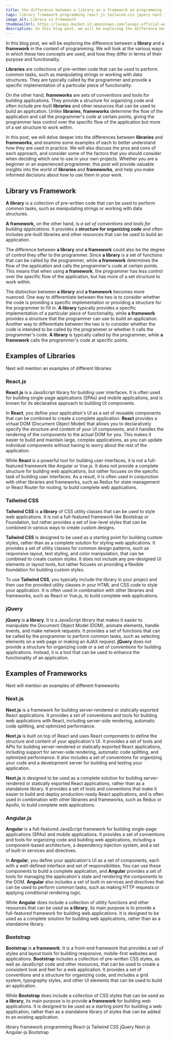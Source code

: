 ```yaml
---
title: the difference between a library an a framework on programming
tags: library framework programming react-js tailwind-css jquery next-js angular-js bootstrap
image_alt: Library vs Framework
thumbnailUrl: https://lavapi-bucket.s3.amazonaws.com/lavapi-official-website/articles/yQ9lrjGBEvsMnNaQlFLxf9pveR39Sw5NyUTmItcD.jpg
description: In this blog post, we will be exploring the difference between a library and a framework in the context of programming. We will look at the various ways in which these two concepts are used, and how they differ in terms of their purpose and functionality.
---
```


In this blog post, we will be exploring the difference between a **library** and a **framework** in the context of programming. We will look at the various ways in which these two concepts are used, and how they differ in terms of their purpose and functionality.

**Libraries** are collections of pre-written code that can be used to perform common tasks, such as manipulating strings or working with data structures. They are typically called by the programmer and provide a specific implementation of a particular piece of functionality.

On the other hand, **frameworks** are sets of conventions and tools for building applications. They provide a structure for organizing code and often include pre-built **libraries** and other resources that can be used to build an application. Unlike **libraries**, **frameworks** determine the flow of the application and call the programmer's code at certain points, giving the programmer less control over the specific flow of the application but more of a set structure to work within.

In this post, we will delve deeper into the differences between **libraries** and **frameworks**, and examine some examples of each to better understand how they are used in practice. We will also discuss the pros and cons of each approach, and consider some of the factors that you should consider when deciding which one to use in your own projects. Whether you are a beginner or an experienced programmer, this post will provide valuable insights into the world of **libraries** and **frameworks**, and help you make informed decisions about how to use them in your work.

## Library vs Framework

**A library** is a collection of pre-written code that can be used to perform common tasks, such as manipulating strings or working with data structures.

**A framework,** on the other hand, is _a set of conventions and tools for building applications._ It provides a **structure for organizing code** and often includes pre-built libraries and other resources that can be used to build an application.

The difference between **a library** and **a framework** could also be the degree of control they offer to the programmer. Since **a library** is a set of functions that can be called by the programmer, while **a framework** determines the flow of the application and calls the programmer's code at certain points. This means that when using **a framework**, the programmer has less control over the specific flow of the application, but has more of a set structure to work within.

The distinction between **a library** and **a framework** becomes more nuanced. One way to differentiate between the two is to consider whether the code is providing a specific implementation or providing a structure for the programmer to fill in. **A library** typically provides a specific implementation of a particular piece of functionality, while **a framework** provides a structure that the programmer can use to build an application. Another way to differentiate between the two is to consider whether the code is intended to be called by the programmer or whether it calls the programmer's code. **A library** is typically called by the programmer, while **a framework** calls the programmer's code at specific points.

## Examples of Libraries

Next will mention an examples of different libraries

### React.js

**React.js** is a JavaScript library for building user interfaces. It is often used for building single-page applications (SPAs) and mobile applications, and is known for its declarative approach to building UI components.

In **React**, you define your application's UI as a set of reusable components that can be combined to create a complete application. **React** provides a virtual DOM (Document Object Model) that allows you to declaratively specify the structure and content of your UI components, and it handles the rendering of the components to the actual DOM for you. This makes it easier to build and maintain large, complex applications, as you can update individual components without having to worry about the rest of the application.

While **React** is a powerful tool for building user interfaces, it is not a full-featured framework like Angular or Vue.js. It does not provide a complete structure for building web applications, but rather focuses on the specific task of building user interfaces. As a result, it is often used in conjunction with other libraries and frameworks, such as Redux for state management or React Router for routing, to build complete web applications.

### Tailwind CSS

**Tailwind CSS** is **a library** of CSS utility classes that can be used to style web applications. It is not a full-featured framework like Bootstrap or Foundation, but rather provides a set of low-level styles that can be combined in various ways to create custom designs.

**Tailwind CSS** is designed to be used as a starting point for building custom styles, rather than as a complete solution for styling web applications. It provides a set of utility classes for common design patterns, such as responsive layout, text styling, and color manipulation, that can be combined to create custom styles. It does not include any pre-designed UI elements or layout tools, but rather focuses on providing a flexible foundation for building custom styles.

To use **Tailwind CSS**, you typically include the library in your project and then use the provided utility classes in your HTML and CSS code to style your application. It is often used in combination with other libraries and frameworks, such as React or Vue.js, to build complete web applications.

### jQuery

**jQuery** is **a library**. It is a JavaScript library that makes it easier to manipulate the Document Object Model (DOM), animate elements, handle events, and make network requests. It provides a set of functions that can be called by the programmer to perform common tasks, such as selecting elements on a web page or making an AJAX request. **jQuery** does not provide a structure for organizing code or a set of conventions for building applications. Instead, it is a tool that can be used to enhance the functionality of an application.

## Examples of Frameworks

Next will mention an examples of different frameworks

### Next.js

**Next.js** is a framework for building server-rendered or statically exported React applications. It provides a set of conventions and tools for building web applications with React, including server-side rendering, automatic code splitting, and optimized performance.

**Next.js** is built on top of React and uses React components to define the structure and content of your application's UI. It provides a set of tools and APIs for building server-rendered or statically exported React applications, including support for server-side rendering, automatic code splitting, and optimized performance. It also includes a set of conventions for organizing your code and a development server for building and testing your application.

**Next.js** is designed to be used as a complete solution for building server-rendered or statically exported React applications, rather than as a standalone library. It provides a set of tools and conventions that make it easier to build and deploy production-ready React applications, and is often used in combination with other libraries and frameworks, such as Redux or Apollo, to build complete web applications.

### Angular.js

**Angular** is a full-featured JavaScript framework for building single-page applications (SPAs) and mobile applications. It provides a set of conventions and tools for organizing code and building web applications, including a component-based architecture, a dependency injection system, and a set of built-in services and directives.

In **Angular**, you define your application's UI as a set of components, each with a well-defined interface and set of responsibilities. You can use these components to build a complete application, and **Angular** provides a set of tools for managing the application's state and rendering the components to the DOM. **Angular** also includes a set of built-in services and directives that can be used to perform common tasks, such as making HTTP requests or applying conditional rendering logic.

While **Angular** does include a collection of utility functions and other resources that can be used as **a library**, its main purpose is to provide a full-featured framework for building web applications. It is designed to be used as a complete solution for building web applications, rather than as a standalone library.

### Bootstrap

**Bootstrap** is **a framework**. It is a front-end framework that provides a set of styles and layout tools for building responsive, mobile-first websites and applications. **Bootstrap** includes a collection of pre-written CSS styles, as well as JavaScript code and other resources, that can be used to create a consistent look and feel for a web application. It provides a set of conventions and a structure for organizing code, and includes a grid system, typography styles, and other UI elements that can be used to build an application.

While **Bootstrap** does include a collection of CSS styles that can be used as **a library**, its main purpose is to provide **a framework** for building web applications. It is designed to be used as a starting point for building a web application, rather than as a standalone library of styles that can be added to an existing application.

library framework programming React-js Tailwind CSS jQuery Next-js Angular-js Bootstrap

